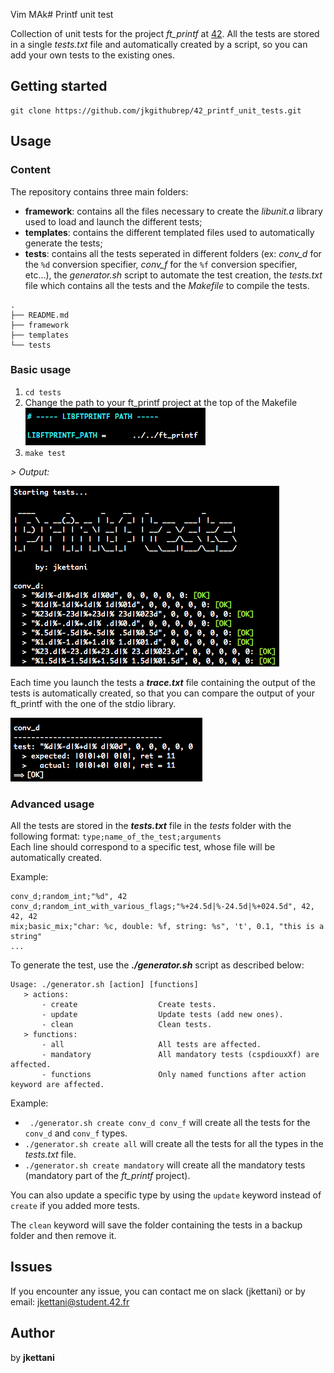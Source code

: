 Vim MAk# Printf unit test

Collection of unit tests for the project *ft_printf* at [42](https://www.42.fr/).
All the tests are stored in a single *tests.txt* file and automatically created by a script, so you can add your own tests to the existing ones.


## Getting started

```
git clone https://github.com/jkgithubrep/42_printf_unit_tests.git
```

## Usage
### Content

The repository contains three main folders:
- **framework**: contains all the files necessary to create the *libunit.a* library used to load and launch the different tests;
- **templates**: contains the different templated files used to automatically generate the tests;
- **tests**: contains all the tests seperated in different folders (ex: *conv_d* for the `%d` conversion specifier, *conv_f* for the `%f` conversion specifier, etc...), the *generator.sh* script to automate the test creation, the *tests.txt* file which contains all the tests and the *Makefile* to compile the tests.
```
.
├── README.md
├── framework
├── templates
└── tests
```

### Basic usage
1) `cd tests`
2) Change the path to your ft_printf project at the top of the Makefile  
![Makefile](images/makefile_libftprintf_path.png)
3) `make test`

*> Output:*  

![Test output](images/printf_unit_test.png)

Each time you launch the tests a _**trace.txt**_ file containing the output of the tests is automatically created, so that you can compare the output of your ft_printf with the one of the stdio library.  

![Trace](images/trace.png)

### Advanced usage

All the tests are stored in the _**tests.txt**_ file in the *tests* folder with the following format:
`type;name_of_the_test;arguments`  
Each line should correspond to a specific test, whose file will be automatically created.

Example:  
```
conv_d;random_int;"%d", 42
conv_d;random_int_with_various_flags;"%+24.5d|%-24.5d|%+024.5d", 42, 42, 42
mix;basic_mix;"char: %c, double: %f, string: %s", 't', 0.1, "this is a string"
...
```

To generate the test, use the _**./generator.sh**_ script as described below: 
```
Usage: ./generator.sh [action] [functions]
   > actions:
       - create                  Create tests.
       - update                  Update tests (add new ones).
       - clean                   Clean tests.
   > functions:
       - all                     All tests are affected.
       - mandatory               All mandatory tests (cspdiouxXf) are affected.
       - functions               Only named functions after action keyword are affected.
```
Example:
- ` ./generator.sh create conv_d conv_f`  will create all the tests for the `conv_d`  and `conv_f` types.
- `./generator.sh create all` will create all the tests for all the types in the *tests.txt* file.
- `./generator.sh create mandatory` will create all the mandatory tests (mandatory part of the *ft_printf* project).

You can also update a specific type by using the `update` keyword instead of `create` if you added more tests.  

The `clean` keyword will save the folder containing the tests in a backup folder and then remove it.

## Issues

If you encounter any issue, you can contact me on slack (jkettani) or by email: jkettani@student.42.fr


## Author

by **jkettani**
